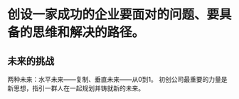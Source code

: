 # 创设一家成功的企业要面对的问题、要具备的思维和解决的路径。
## 未来的挑战
两种未来：水平未来——复制、垂直未来——从0到1。
初创公司最重要的力量是新思想，指引一群人在一起规划并铸就新的未来。
